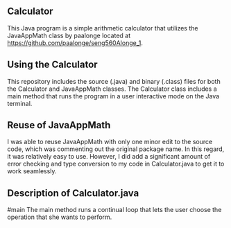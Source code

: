 ## Calculator
This Java program is a simple arithmetic calculator that utilizes the JavaAppMath class by paalonge located at https://github.com/paalonge/seng560Alonge_1.

## Using the Calculator
This repository includes the source (.java) and binary (.class) files for both the Calculator and JavaAppMath classes.  The Calculator class includes a main method that runs the program in a user interactive mode on the Java terminal.

## Reuse of JavaAppMath
I was able to reuse JavaAppMath with only one minor edit to the source code, which was commenting out the original package name.  In this regard, it was relatively easy to use.  However, I did add a significant amount of error checking and type conversion to my code in Calculator.java to get it to work seamlessly.

## Description of Calculator.java
  
  #main 
  The main method runs a continual loop that lets the user choose the operation that she wants to perform.


